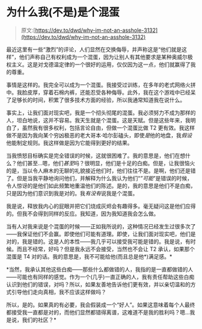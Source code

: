 # 为什么我(不是)是个混蛋

> 原文:[https://dev.to/dwd/why-im-not-an-asshole-3132](https://dev.to/dwd/why-im-not-an-asshole-3132)

最近这里有一些“激烈”的评论，人们显然在交换侮辱，并声称这是“他们就是这样”，他们声称自己有权利成为一个混蛋，因为让别人有其他要求是某种奥威尔极权主义。这是对戈德温定律的一个很好的运用，仅仅因为这一点，他们就赢得了我的尊重。

事情是这样的。我完全可以成为一个混蛋。我接受过训练，在多年的老式网络火拼中。我脸皮厚，穿着石棉内裤，还能忍受各种侮辱。此外，我在这个游戏中已经呆了足够长的时间，积累了很多技术方面的经验，所以我通常知道我在说什么。

事实上，让我们面对现实吧，我是一个彻头彻尾的混蛋。我必须努力不成为那样的人，坦白地说，这并不容易。我天生就是个混蛋。这是天赋。但是这些年来，我明白了，虽然我有很多权利，包括言论自由，但做一个混蛋比做 T2 更有效。我这样做不是因为我向某个穷凶极恶的老大哥本·哈尔彭磕头，即使*是*他的地盘，我*假设*他能制定规则。我这样做是因为它能得到更好的结果。

当我愤怒目标确实是完全错误的时候，这就很困难了。我的意思是，他们在想什么？他们甚至...嗯，他们*甚至*吗？很明显，他们是十足的白痴。但是，让我很恼火的是，当以令人麻木的无聊的礼貌接近他们时，他们往往不是。是啊，他们还是错了。但是当我平静地询问他们，并解释为什么我认为他们“*”可能*”是错误的时候，令人惊讶的是他们如此频繁地重温他们的陈述。是的，我的意思是他们不是白痴，只是因为他们意识到我是对的。我*有没有*说我是个混蛋。

我是说，释放我内心的屁眼并把它们烧成灰烬会有趣得多。毫无疑问这是他们应得的。但我不会得到同样的反应。我知道，因为我知道我会怎么做。

当有人对我来说是个混蛋的时候——正如我所说的，这种情况已经发生过很多次了——我保证他们不会赢。即使他们可能有道理。即使，让我们面对现实吧，他们是对的，我是错的。这是人的本性——我几乎可以接受我可能是错的。我是说，有时候。而且不经常，好吗？但是我永远不会接受，当然也不会让 T2 承认，如果那个混蛋是 T4 对的话。我的意思是，我不可能给他(而且总是他*)满足感。*

 *当然，我承认其他这些白痴——那些什么都做错的人，我指的是一直都做错的人——可能也有同样的感觉。作为一个(几乎)一直正确的人，我有责任帮助这些白痴认识到他们的错误，对吗？所以，如果友善地告诉他们更有效，并以亲切温和的方式引导他们走向真相，我不应该这样做吗？

所以，是的。如果真的有必要，我会假装成一个“好人”。如果这意味着每个人最终都接受我一直都是对的，而他们显然都错得离谱，这难道不是我的胜利吗？嗯...我是说，我们的社区？*